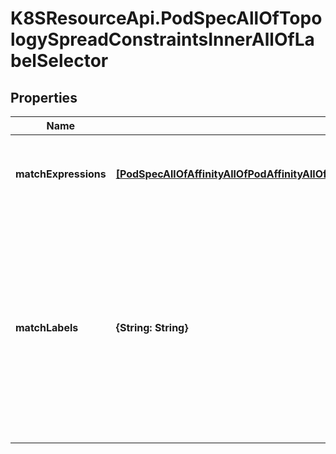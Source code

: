 # K8SResourceApi.PodSpecAllOfTopologySpreadConstraintsInnerAllOfLabelSelector

## Properties

Name | Type | Description | Notes
------------ | ------------- | ------------- | -------------
**matchExpressions** | [**[PodSpecAllOfAffinityAllOfPodAffinityAllOfPreferredDuringSchedulingIgnoredDuringExecutionInnerAllOfPodAffinityTermAllOfLabelSelectorAllOfMatchExpressionsInner]**](PodSpecAllOfAffinityAllOfPodAffinityAllOfPreferredDuringSchedulingIgnoredDuringExecutionInnerAllOfPodAffinityTermAllOfLabelSelectorAllOfMatchExpressionsInner.md) | matchExpressions is a list of label selector requirements. The requirements are ANDed. | [optional] 
**matchLabels** | **{String: String}** | matchLabels is a map of {key,value} pairs. A single {key,value} in the matchLabels map is equivalent to an element of matchExpressions, whose key field is \&quot;key\&quot;, the operator is \&quot;In\&quot;, and the values array contains only \&quot;value\&quot;. The requirements are ANDed. | [optional] 


